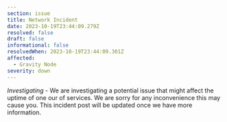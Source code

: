 ```yaml
---
section: issue
title: Network Incident
date: 2023-10-19T23:44:09.279Z
resolved: false
draft: false
informational: false
resolvedWhen: 2023-10-19T23:44:09.301Z
affected:
  - Gravity Node
severity: down
---
```

*Investigating* - We are investigating a potential issue that might affect the uptime of one our of services. We are sorry for any inconvenience this may cause you. This incident post will be updated once we have more information.